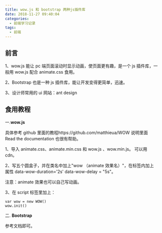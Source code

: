 ```yaml
---
title: wow.js 和 bootstrap 两种js插件库
date: 2018-11-27 09:40:04
categories:
  - 前端学习记录
tags:
  - 前端
---
```


## 前言

1、wow.js 能让 pc 端页面滚动时显示动画，使页面更有趣，是一个 js 插件库，一般用 wow.js 配合 animate.css 食用。

2、Bootstrap 也是一种 js 插件库，能让开发变得更简单，迅速。

3、设计师常用的 ui 网站：ant design

## 食用教程

一.**wow.js**

具体参考 github 里面的教程https://github.com/matthieua/WOW
说明里面 Read the documentation 也很有帮助。

1、导入 animate.css、animate.min.css 和 wow.js 、wow.min.js。
可以用 cdn。

2、写五个圆盒子，并在类名中加上"wow （animate 效果名）"，在标签内加上属性 data-wow-duration='2s' data-wow-delay = "5s"。

注意：animate 效果也可以自己写动画。

3、在 script 标签里加上：

    var wow = new WOW()
    wow.init()

二. **Bootstrap**

参考文档即可。
